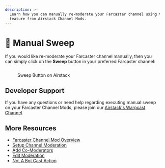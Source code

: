 ```yaml
---
description: >-
  Learn how you can manually re-moderate your Farcaster channel using the Sweep
  feature from Airstack Channel Mods.
---
```


# 🧹 Manual Sweep

If you would like re-moderate your Farcaster channel manually, then you can simply click on the **Sweep** button in your preferred Farcaster channel:

<figure><img src="../../.gitbook/assets/Screenshot 2024-05-30 at 11.02.28 AM copy 2.png" alt=""><figcaption><p>Sweep Button on Airstack</p></figcaption></figure>

## Developer Support

If you have any questions or need help regarding executing manual sweep on your Farcaster Channel Mods, please join our [Airstack's Warpcast Channel](https://warpcast.com/\~/channel/airstack).

## More Resources

* [Farcaster Channel Mod Overview](overview.md)
* [Setup Channel Moderation](setup-channel-moderation.md)
* [Add Co-Moderators](add-co-moderators.md)
* [Edit Moderation](edit-moderation.md)
* [Not A Bot Cast Action](not-a-bot-cast-action.md)
